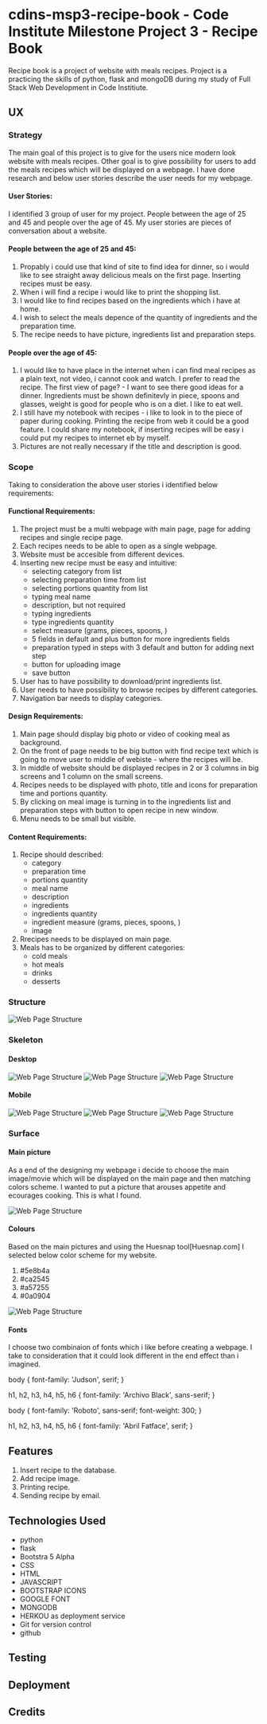 # cdins-msp3-recipe-book - Code Institute Milestone Project 3 - Recipe Book


Recipe book is a project of website with meals recipes. Project is a practicing the skills of python, flask and mongoDB during my study of Full Stack Web Development in Code Institiute.

## UX

### Strategy

The main goal of this project is to give for the users nice modern look website with meals recipes. Other goal is to give possibility for users to add the meals recipes which will be displayed on a webpage. I have done research and below user stories describe the user needs for my webpage. 

#### User Stories:

I identified 3 group of user for my project. People between the age of 25 and 45 and people over the age of 45. My user stories are pieces of conversation about a website.

#### People between the age of 25 and 45:

1. Propably i could use that kind of site to find idea for dinner, so i would like to see straight away delicious meals on the first page. Inserting recipes must be easy.
2. When i will find a recipe i would like to print the shopping list.
3. I would like to find recipes based on the ingredients which i have at home.
4. I wish to select the meals depence of the quantity of ingredients and the preparation time.
5. The recipe needs to have picture, ingredients list and preparation steps.

#### People over the age of 45:

1. I would like to have place in the internet when i can find meal recipes as a plain text, not video, i cannot cook and watch. I prefer to read the recipe. The first view of page? - I want to see there good ideas for a dinner. Ingredients must be shown definitevly in piece, spoons and glasses, weight is good for people who is on a diet. I like to eat well.
2.  I still have my notebook with recipes - i like to look in to the piece of paper during cooking. Printing the recipe from web it could be a good feature. I could share my notebook, if inserting recipes will be easy i could put my recipes to internet eb by myself.
3. Pictures are not really necessary if the title and description is good.

### Scope

Taking to consideration the above user stories i identified below requirements:

#### Functional Requirements:
1. The project must be a multi webpage with main page, page for adding recipes and single recipe page.
2. Each recipes needs to be able to open as a single webpage.
3. Website must be accesible from different devices.
4. Inserting new recipe must be easy and intuitive:
    * selecting category from list
    * selecting preparation time from list
    * selecting portions quantity from list
    * typing meal name
    * description, but not required
    * typing ingredients
    * type ingredients quantity
    * select measure (grams, pieces, spoons, )
    * 5 fields in default and plus button for more ingredients fields
    * preparation typed in steps with 3 default and button for adding next step
    * button for uploading image
    * save button
5. User has to have possibility to download/print ingredients list.
6. User needs to have possibility to browse recipes by different categories.
7. Navigation bar needs to display categories.

#### Design Requirements:

1. Main page should display big photo or video of cooking meal as background. 
2. On the front of page needs to be big button with find recipe text which is going to move user to middle of webiste - where the recipes will be.
3. In middle of website should be displayed recipes in 2 or 3 columns in big screens and 1 column on the small screens.
4. Recipes needs to be displayed with photo, title and icons for preparation time and portions quantity.
5. By clicking on meal image is turning in to the ingredients list and preparation steps with button to open recipe in new window.
6. Menu needs to be small but visible.

#### Content Requirements:

1. Recipe should described:
    * category
    * preparation time
    * portions quantity
    * meal name
    * description
    * ingredients
    * ingredients quantity
    * ingredient measure (grams, pieces, spoons, )
    * image
2. Rrecipes needs to be displayed on main page.
3. Meals has to be organized by different categories:
    * cold meals
    * hot meals
    * drinks
    * desserts

### Structure

![Web Page Structure](README_purpose/web_structure.PNG)

### Skeleton

#### Desktop
![Web Page Structure](README_purpose/main_page_wfr.PNG)
![Web Page Structure](README_purpose/recipe_page_wfr.PNG)
![Web Page Structure](README_purpose/insert_recipe_wfr.PNG)

#### Mobile
![Web Page Structure](README_purpose/mb_main_page_wfr.PNG)
![Web Page Structure](README_purpose/mb_recipe_page_wfr.PNG)
![Web Page Structure](README_purpose/mb_insert_recipe_wfr.PNG)

### Surface

#### Main picture

As a end of the designing my webpage i decide to choose the main image/movie which will be displayed on the main page and then matching colors scheme. 
I wanted to put a picture that arouses appetite and ecourages cooking. This is what I found.

![Web Page Structure](README_purpose/main_image.png)

#### Colours

Based on the main pictures and using the Huesnap tool[Huesnap.com] I selected below color scheme for my website.

1. #5e8b4a
2. #ca2545
3. #a57255
4. #0a0904

![Web Page Structure](README_purpose/color_scheme.png)

#### Fonts

I choose two combinaion of fonts which i like before creating a webpage. I take to consideration that it could look different in the end effect than i imagined. 

<link href="https://fonts.googleapis.com/css?family=Archivo+Black|Judson:400,700" rel="stylesheet">
body {
 font-family: 'Judson', serif;
}

h1, h2, h3, h4, h5, h6 {
 font-family: 'Archivo Black', sans-serif;
}

<link href="https://fonts.googleapis.com/css?family=Abril+Fatface|Roboto:300,700" rel="stylesheet">
body {
 font-family: 'Roboto', sans-serif;
 font-weight: 300;
}

h1, h2, h3, h4, h5, h6 {
 font-family: 'Abril Fatface', serif;
}


## Features

1. Insert recipe to the database.
2. Add recipe image.
3. Printing recipe.
4. Sending recipe by email.

## Technologies Used

* python
* flask
* Bootstra 5 Alpha
* CSS
* HTML
* JAVASCRIPT
* BOOTSTRAP ICONS
* GOOGLE FONT
* MONGODB
* HERKOU as deployment service
* Git for version control
* github


## Testing

## Deployment

## Credits

